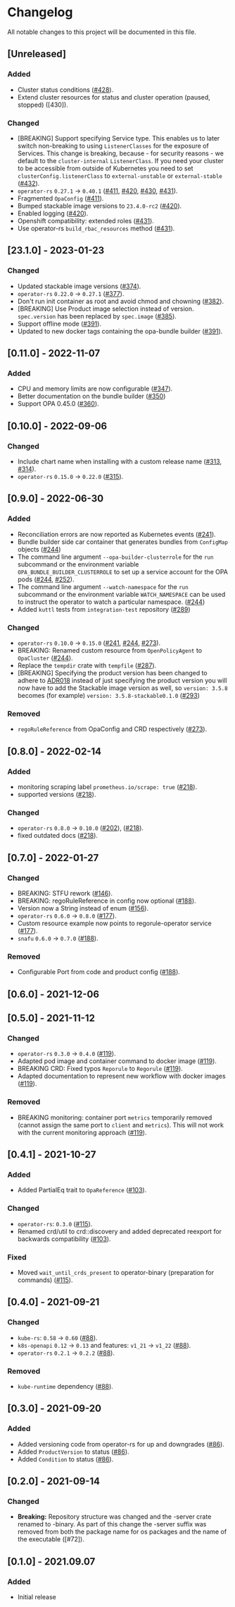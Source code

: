 # Changelog

All notable changes to this project will be documented in this file.

## [Unreleased]

### Added

- Cluster status conditions ([#428]).
- Extend cluster resources for status and cluster operation (paused, stopped) ([430]).

### Changed

- [BREAKING] Support specifying Service type.
  This enables us to later switch non-breaking to using `ListenerClasses` for the exposure of Services.
  This change is breaking, because - for security reasons - we default to the `cluster-internal` `ListenerClass`.
  If you need your cluster to be accessible from outside of Kubernetes you need to set `clusterConfig.listenerClass`
  to `external-unstable` or `external-stable` ([#432]).
- `operator-rs` `0.27.1` -> `0.40.1` ([#411], [#420], [#430], [#431]).
- Fragmented `OpaConfig` ([#411]).
- Bumped stackable image versions to `23.4.0-rc2` ([#420]).
- Enabled logging ([#420]).
- Openshift compatibility: extended roles ([#431]).
- Use operator-rs `build_rbac_resources` method ([#431]).

[#411]: https://github.com/stackabletech/opa-operator/pull/411
[#420]: https://github.com/stackabletech/opa-operator/pull/420
[#428]: https://github.com/stackabletech/opa-operator/pull/428
[#430]: https://github.com/stackabletech/opa-operator/pull/430
[#431]: https://github.com/stackabletech/opa-operator/pull/431
[#432]: https://github.com/stackabletech/opa-operator/pull/432

## [23.1.0] - 2023-01-23

### Changed

- Updated stackable image versions ([#374]).
- `operator-rs` `0.22.0` -> `0.27.1` ([#377]).
- Don't run init container as root and avoid chmod and chowning ([#382]).
- [BREAKING] Use Product image selection instead of version. `spec.version` has been replaced by `spec.image` ([#385]).
- Support offline mode ([#391]).
- Updated to new docker tags containing the opa-bundle builder ([#391]).

[#374]: https://github.com/stackabletech/opa-operator/pull/374
[#377]: https://github.com/stackabletech/opa-operator/pull/377
[#382]: https://github.com/stackabletech/opa-operator/pull/382
[#385]: https://github.com/stackabletech/opa-operator/pull/385
[#391]: https://github.com/stackabletech/opa-operator/pull/391

## [0.11.0] - 2022-11-07

### Added

- CPU and memory limits are now configurable ([#347]).
- Better documentation on the bundle builder ([#350])
- Support OPA 0.45.0 ([#360]).

[#347]: https://github.com/stackabletech/opa-operator/pull/347
[#350]: https://github.com/stackabletech/opa-operator/pull/350
[#360]: https://github.com/stackabletech/opa-operator/pull/360

## [0.10.0] - 2022-09-06

### Changed

- Include chart name when installing with a custom release name ([#313], [#314]).
- `operator-rs` `0.15.0` -> `0.22.0` ([#315]).

[#313]: https://github.com/stackabletech/opa-operator/pull/313
[#314]: https://github.com/stackabletech/opa-operator/pull/314
[#315]: https://github.com/stackabletech/opa-operator/pull/315

## [0.9.0] - 2022-06-30

### Added

- Reconciliation errors are now reported as Kubernetes events ([#241]).
- Bundle builder side car container that generates bundles from
    `ConfigMap` objects ([#244])
- The command line argument `--opa-builder-clusterrole` for the `run`
    subcommand or the environment variable `OPA_BUNDLE_BUILDER_CLUSTERROLE` to set up
    a service account for the OPA pods ([#244], [#252]).
- The command line argument `--watch-namespace` for the `run` subcommand or
  the environment variable `WATCH_NAMESPACE` can be used to instruct the
  operator to watch a particular namespace. ([#244])
- Added `kuttl` tests from `integration-test` repository ([#289])

### Changed

- `operator-rs` `0.10.0` -> `0.15.0` ([#241], [#244], [#273]).
- BREAKING: Renamed custom resource from `OpenPolicyAgent` to `OpaCluster` ([#244]).
- Replace the `tempdir` crate with `tempfile` ([#287]).
- [BREAKING] Specifying the product version has been changed to adhere to [ADR018](https://docs.stackable.tech/home/contributor/adr/ADR018-product_image_versioning.html) instead of just specifying the product version you will now have to add the Stackable image version as well, so `version: 3.5.8` becomes (for example) `version: 3.5.8-stackable0.1.0` ([#293])

### Removed

- `regoRuleReference` from OpaConfig and CRD respectively ([#273]).

[#241]: https://github.com/stackabletech/opa-operator/pull/241
[#244]: https://github.com/stackabletech/opa-operator/pull/244
[#252]: https://github.com/stackabletech/opa-operator/pull/252
[#273]: https://github.com/stackabletech/opa-operator/pull/273
[#287]: https://github.com/stackabletech/opa-operator/pull/287
[#289]: https://github.com/stackabletech/opa-operator/pull/289
[#293]: https://github.com/stackabletech/opa-operator/pull/293

## [0.8.0] - 2022-02-14

### Added

- monitoring scraping label `prometheus.io/scrape: true` ([#218]).
- supported versions ([#218]).

### Changed

- `operator-rs` `0.8.0` → `0.10.0` ([#202]), ([#218]).
- fixed outdated docs ([#218]).

[#202]: https://github.com/stackabletech/opa-operator/pull/202
[#218]: https://github.com/stackabletech/opa-operator/pull/218

## [0.7.0] - 2022-01-27

### Changed

- BREAKING: STFU rework ([#146]).
- BREAKING: regoRuleReference in config now optional ([#188]).
- Version now a String instead of enum ([#156]).
- `operator-rs` `0.6.0` → `0.8.0` ([#177]).
- Custom resource example now points to regorule-operator service ([#177]).
- `snafu` `0.6.0` → `0.7.0` ([#188]).

### Removed

- Configurable Port from code and product config ([#188]).

[#146]: https://github.com/stackabletech/opa-operator/pull/146
[#156]: https://github.com/stackabletech/opa-operator/pull/156
[#177]: https://github.com/stackabletech/opa-operator/pull/177
[#188]: https://github.com/stackabletech/opa-operator/pull/188

## [0.6.0] - 2021-12-06

## [0.5.0] - 2021-11-12

### Changed

- `operator-rs` `0.3.0` → `0.4.0` ([#119]).
- Adapted pod image and container command to docker image ([#119]).
- BREAKING CRD: Fixed typos `Reporule` to `Regorule` ([#119]).
- Adapted documentation to represent new workflow with docker images ([#119]).

### Removed

- BREAKING monitoring: container port `metrics` temporarily removed (cannot assign the same port to `client` and `metrics`). This will not work with the current monitoring approach ([#119]).

[#119]: https://github.com/stackabletech/opa-operator/pull/119

## [0.4.1] - 2021-10-27

### Added

- Added PartialEq trait to `OpaReference` ([#103]).

### Changed

- `operator-rs`: `0.3.0` ([#115]).
- Renamed crd/util to crd::discovery and added deprecated reexport for backwards compatibility ([#103]).

### Fixed

- Moved `wait_until_crds_present` to operator-binary (preparation for commands) ([#115]).

[#115]: https://github.com/stackabletech/opa-operator/pull/115
[#103]: https://github.com/stackabletech/opa-operator/pull/103

## [0.4.0] - 2021-09-21

### Changed

- `kube-rs`: `0.58` → `0.60` ([#88]).
- `k8s-openapi` `0.12` → `0.13` and features: `v1_21` → `v1_22` ([#88]).
- `operator-rs` `0.2.1` → `0.2.2` ([#88]).

### Removed

- `kube-runtime` dependency ([#88]).

[#88]: https://github.com/stackabletech/opa-operator/pull/88

## [0.3.0] - 2021-09-20

### Added

- Added versioning code from operator-rs for up and downgrades ([#86]).
- Added `ProductVersion` to status ([#86]).
- Added `Condition` to status ([#86]).

[#86]: https://github.com/stackabletech/opa-operator/pull/86

## [0.2.0] - 2021-09-14

### Changed

- **Breaking:** Repository structure was changed and the -server crate renamed to -binary. As part of this change the -server suffix was removed from both the package name for os packages and the name of the executable ([#72]).

## [0.1.0] - 2021.09.07

### Added

- Initial release
